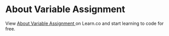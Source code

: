 # About Variable Assignment 
<p class='util--hide'>View <a href='https://learn.co/lessons/phrg-variable-readme'>About Variable Assignment </a> on Learn.co and start learning to code for free.</p>
